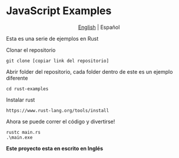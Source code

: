 # JavaScript Examples
<p align="center">
    <a href="https://github.com/Fonsii/rust-examples/blob/main/README.md">English</a> |
    <span>Español</span> 
</p>

Esta es una serie de ejemplos en Rust

Clonar el repositorio

    git clone [copiar link del repositorio]

Abrir folder del repositorio, cada folder dentro de este es un ejemplo diferente

    cd rust-examples

Instalar rust

    https://www.rust-lang.org/tools/install

Ahora se puede correr el código y divertirse!

    rustc main.rs
    .\main.exe
    

**Este proyecto esta en escrito en Inglés**
